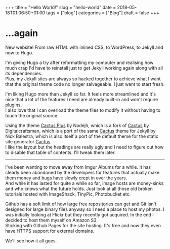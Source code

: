+++
title = "Hello World!"
slug = "hello-world"
date = 2018-05-18T01:06:50+01:00
tags = ["blog"]
categories = ["Blog"]
draft = false
+++
# ...again

<!--more-->

New website!
From raw HTML with inlined CSS, to WordPress, to Jekyll and now to Hugo.

I'm giving Hugo a try after reformatting my computer and realising how much crap I'd have to reinstall just to get Jekyll working again along with all its dependencies.  
Plus, my Jekyll sites are always so hacked together to achieve what I want that the original theme code no longer salvageable. I just want to start fresh.

I'm liking Hugo more than Jekyll so far. It feels more streamlined and it's nice that a lot of the features I need are already built-in and won't require plugins.  
I also love that I can overload the theme files to modify it without having to touch the original source.

Using the theme [Cactus Plus](https://github.com/nodejh/hugo-theme-cactus-plus) by Nodejh, which is a fork of [Cactus](https://github.com/digitalcraftsman/hugo-cactus-theme) by Digitalcraftsman, which is a port of the same [Cactus](https://github.com/nickbalestra/kactus) theme for Jekyll by Nick Balestra, which is also itself a port of the default theme for the static site generator [Cactus](https://github.com/eudicots/Cactus).  
I like the layout but the headings are really ugly and I need to figure out how to disable that table of contents. I'll tweak them later.

***

I've been wanting to move away from Imgur Albums for a while. It has clearly been abandoned by the developers for features that actually make them money and bugs have slowly crept in over the years.  
And while it has lasted for quite a while so far, image hosts are money-sinks and who knows what the future holds. Just look at all those old broken tutorials hosted with ImageShack, TinyPic, Photobucket etc.

Github has a soft limit of how large free repositories can get and Git isn't designed for large binary files anyway so I need a place to host my photos. I was initially looking at Flickr but they recently got acquired. In the end I decided to host them myself on Amazon S3.  
Sticking with Github Pages for the site hosting. It's free and now they even have HTTPS support for external domains.

We'll see how it all goes.
